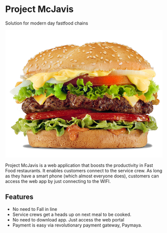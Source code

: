 # Project McJavis

 
Solution for modern day fastfood chains

![alt text](public/images/burger.jpg)

Project McJavis is a web application that boosts the productivity in Fast Food restaurants. It enables customers connect to the service crew. As long as they have a smart phone (which almost everyone does), customers can access the web app by just connecting to the WIFI.


## Features
- No need to Fall in line
- Service crews get a heads up on next meal to be cooked. 
- No need to download app. Just access the web portal
- Payment is easy via revolutionary payment gateway, Paymaya. 

